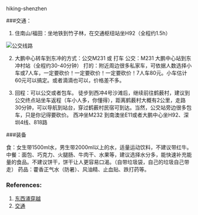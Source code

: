 hiking-shenzhen

###交通：


1. 住南山/福田：坐地铁到竹子林，在交通枢纽站坐H92（全程约1.5h）

![公交线路](http://7xo4c2.com1.z0.glb.clouddn.com/20171031210121_Q6Y012_Screenshot.jpeg)

2. 大鹏中心转车到东冲的方式：公交M231 或 打车
公交：M231 大鹏中心站到东冲村站（全程约30-40分钟）
打的：附近周边很多私家车，可依据人数选择小车或7人车，一定要砍价！一定要砍价！一定要砍价！7人车80元。小车估计60元可以搞定。或者滴滴也可以，价格差不多。

3. 回程：可以公交或者包车。
徒步到西冲4号沙滩后，继续前往鹤薮村，建议到公交终点站坐车返程（车小人多，你懂得），距离鹤薮村大概有2公里，走路30分钟，可以导航到站台，穿过鹤薮村民宿可到达。当然，公交站旁边很多包车，只是你记得要砍价。
西冲坐M232 到南澳坐E11或者大鹏中心坐H92、深圳4线、818路
    
###装备

食：女生带1500ml水，男生带2000ml以上的水，适量运动饮料，不建议带红牛。
中餐：面包、巧克力、火腿肠、牛肉干、水果等，建议选择水分多，能快速补充能量的食品。不建议饼干，饼干让人更容易口渴。（自带垃圾袋，自己的垃圾自己带走）
药品：藿香正气水（防暑）、风油精、止血贴、跌打药等。

### References:
1. [东西涌穿越](https://mp.weixin.qq.com/s/3JZ7aTvzQaDlDj6wytxpAA)
2. [交通](https://mp.weixin.qq.com/s/RlKSAo690hErqOHAl7zdKA)